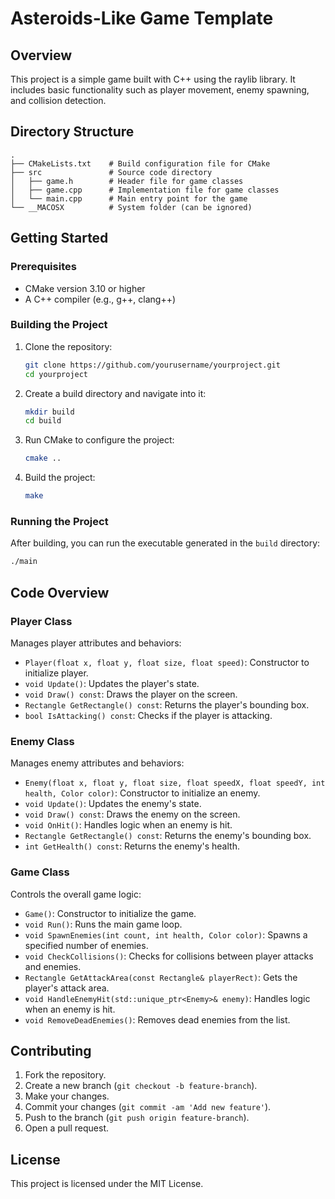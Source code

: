 
# Asteroids-Like Game Template

## Overview

This project is a simple game built with C++ using the raylib library. It includes basic functionality such as player movement, enemy spawning, and collision detection.

## Directory Structure

```
.
├── CMakeLists.txt    # Build configuration file for CMake
├── src               # Source code directory
│   ├── game.h        # Header file for game classes
│   ├── game.cpp      # Implementation file for game classes
│   └── main.cpp      # Main entry point for the game
└── __MACOSX          # System folder (can be ignored)
```

## Getting Started

### Prerequisites

- CMake version 3.10 or higher
- A C++ compiler (e.g., g++, clang++)

### Building the Project

1. Clone the repository:
   ```sh
   git clone https://github.com/yourusername/yourproject.git
   cd yourproject
   ```

2. Create a build directory and navigate into it:
   ```sh
   mkdir build
   cd build
   ```

3. Run CMake to configure the project:
   ```sh
   cmake ..
   ```

4. Build the project:
   ```sh
   make
   ```

### Running the Project

After building, you can run the executable generated in the `build` directory:
   ```sh
   ./main
   ```

## Code Overview

### Player Class

Manages player attributes and behaviors:
- `Player(float x, float y, float size, float speed)`: Constructor to initialize player.
- `void Update()`: Updates the player's state.
- `void Draw() const`: Draws the player on the screen.
- `Rectangle GetRectangle() const`: Returns the player's bounding box.
- `bool IsAttacking() const`: Checks if the player is attacking.

### Enemy Class

Manages enemy attributes and behaviors:
- `Enemy(float x, float y, float size, float speedX, float speedY, int health, Color color)`: Constructor to initialize an enemy.
- `void Update()`: Updates the enemy's state.
- `void Draw() const`: Draws the enemy on the screen.
- `void OnHit()`: Handles logic when an enemy is hit.
- `Rectangle GetRectangle() const`: Returns the enemy's bounding box.
- `int GetHealth() const`: Returns the enemy's health.

### Game Class

Controls the overall game logic:
- `Game()`: Constructor to initialize the game.
- `void Run()`: Runs the main game loop.
- `void SpawnEnemies(int count, int health, Color color)`: Spawns a specified number of enemies.
- `void CheckCollisions()`: Checks for collisions between player attacks and enemies.
- `Rectangle GetAttackArea(const Rectangle& playerRect)`: Gets the player's attack area.
- `void HandleEnemyHit(std::unique_ptr<Enemy>& enemy)`: Handles logic when an enemy is hit.
- `void RemoveDeadEnemies()`: Removes dead enemies from the list.

## Contributing

1. Fork the repository.
2. Create a new branch (`git checkout -b feature-branch`).
3. Make your changes.
4. Commit your changes (`git commit -am 'Add new feature'`).
5. Push to the branch (`git push origin feature-branch`).
6. Open a pull request.

## License

This project is licensed under the MIT License.

